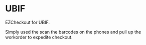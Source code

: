 # UBIF
EZCheckout for UBIF. 


Simply used the scan the barcodes on the phones and pull up the workorder to expedite checkout. 
